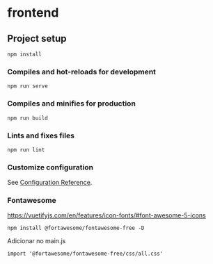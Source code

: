 # frontend

## Project setup
```
npm install
```

### Compiles and hot-reloads for development
```
npm run serve
```

### Compiles and minifies for production
```
npm run build
```

### Lints and fixes files
```
npm run lint
```

### Customize configuration
See [Configuration Reference](https://cli.vuejs.org/config/).


### Fontawesome
https://vuetifyjs.com/en/features/icon-fonts/#font-awesome-5-icons

```
npm install @fortawesome/fontawesome-free -D
```

Adicionar no main.js
```
import '@fortawesome/fontawesome-free/css/all.css'
```
